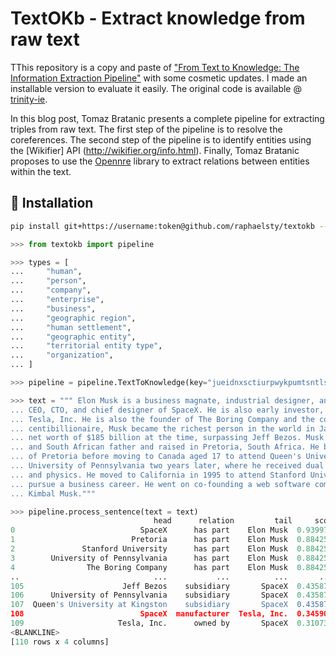 # TextOKb - Extract knowledge from raw text

TThis repository is a copy and paste of ["From Text to Knowledge: The Information Extraction Pipeline"](https://towardsdatascience.com/from-text-to-knowledge-the-information-extraction-pipeline-b65e7e30273e) with some cosmetic updates. I made an installable version to evaluate it easily. The original code is available @ [trinity-ie](https://github.com/tomasonjo/trinity-ie).

In this blog post, Tomaz Bratanic presents a complete pipeline for extracting triples from raw text. The first step of the pipeline is to resolve the coreferences. The second step of the pipeline is to identify entities using the [Wikifier] API (http://wikifier.org/info.html). Finally, Tomaz Bratanic proposes to use the [Opennre](https://github.com/thunlp/OpenNRE) library to extract relations between entities within the text.

## 🔧 Installation

```sh
pip install git+https://username:token@github.com/raphaelsty/textokb --upgrade
```

```python
>>> from textokb import pipeline

>>> types = [
...     "human", 
...     "person", 
...     "company", 
...     "enterprise", 
...     "business", 
...     "geographic region", 
...     "human settlement", 
...     "geographic entity", 
...     "territorial entity type", 
...     "organization",
... ]

>>> pipeline = pipeline.TextToKnowledge(key="jueidnxsctiurpwykpumtsntlschpx", types=types)

>>> text = """ Elon Musk is a business magnate, industrial designer, and engineer. He is the founder, 
... CEO, CTO, and chief designer of SpaceX. He is also early investor, CEO, and product architect of 
... Tesla, Inc. He is also the founder of The Boring Company and the co-founder of Neuralink. A 
... centibillionaire, Musk became the richest person in the world in January 2021, with an estimated 
... net worth of $185 billion at the time, surpassing Jeff Bezos. Musk was born to a Canadian mother 
... and South African father and raised in Pretoria, South Africa. He briefly attended the University 
... of Pretoria before moving to Canada aged 17 to attend Queen's University. He transferred to the 
... University of Pennsylvania two years later, where he received dual bachelor's degrees in economics 
... and physics. He moved to California in 1995 to attend Stanford University, but decided instead to 
... pursue a business career. He went on co-founding a web software company Zip2 with his brother 
... Kimbal Musk."""

>>> pipeline.process_sentence(text = text)
                                head      relation         tail     score
0                            SpaceX      has part    Elon Musk  0.939970
1                          Pretoria      has part    Elon Musk  0.884259
2               Stanford University      has part    Elon Musk  0.884259
3        University of Pennsylvania      has part    Elon Musk  0.884259
4                The Boring Company      has part    Elon Musk  0.884259
..                              ...           ...          ...       ...
105                      Jeff Bezos    subsidiary       SpaceX  0.435877
106      University of Pennsylvania    subsidiary       SpaceX  0.435877
107  Queen's University at Kingston    subsidiary       SpaceX  0.435877
108                          SpaceX  manufacturer  Tesla, Inc.  0.345905
109                     Tesla, Inc.      owned by       SpaceX  0.310732
<BLANKLINE>
[110 rows x 4 columns]
```
